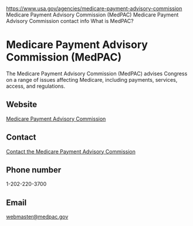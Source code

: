 

https://www.usa.gov/agencies/medicare-payment-advisory-commission
Medicare Payment Advisory Commission (MedPAC)
Medicare Payment Advisory Commission contact info
What is MedPAC?

Medicare Payment Advisory Commission (MedPAC)
=============================================

The Medicare Payment Advisory Commission (MedPAC) advises Congress on a range of issues affecting Medicare, including payments, services, access, and regulations.

Website
-------

[Medicare Payment Advisory Commission](http://www.medpac.gov/)

Contact
-------

[Contact the Medicare Payment Advisory Commission](https://www.medpac.gov/what-we-do/contact/)

Phone number
------------

1-202-220-3700

Email
-----

[webmaster@medpac.gov](mailto:webmaster@medpac.gov)
